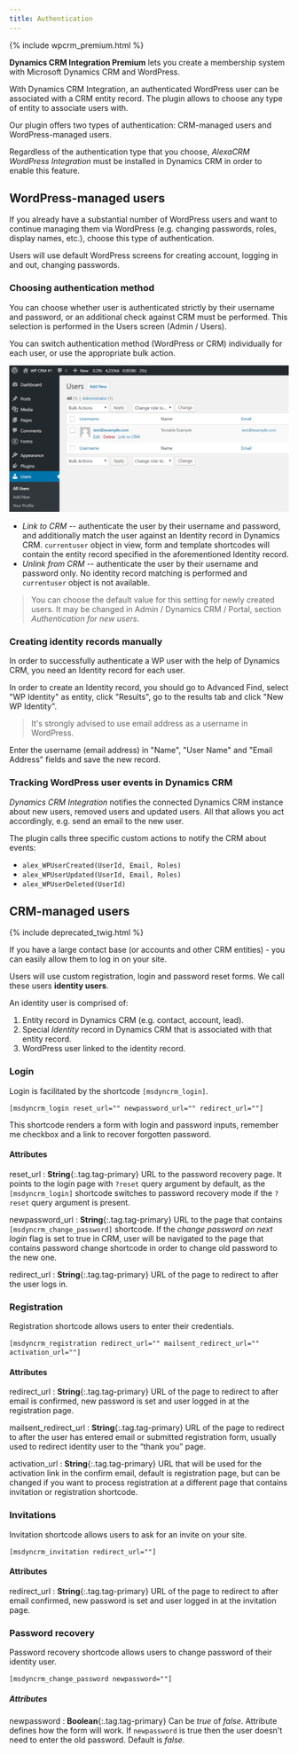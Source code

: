 ```yaml
---
title: Authentication
---
```


{% include wpcrm_premium.html %}

**Dynamics CRM Integration Premium** lets you create a membership system with Microsoft Dynamics CRM and WordPress.

With Dynamics CRM Integration, an authenticated WordPress user can be associated with a CRM entity record. The plugin allows to choose any type of entity to associate users with.

Our plugin offers two types of authentication: CRM-managed users and WordPress-managed users.

Regardless of the authentication type that you choose, *AlexaCRM WordPress Integration* must be installed in Dynamics CRM in order to enable this feature.

## WordPress-managed users

If you already have a substantial number of WordPress users and want to continue managing them via WordPress (e.g. changing passwords, roles, display names, etc.), choose this type of authentication.

Users will use default WordPress screens for creating account, logging in and out, changing passwords.

### Choosing authentication method

You can choose whether user is authenticated strictly by their username and password, or an additional check against CRM must be performed. This selection is performed in the Users screen (Admin / Users).

You can switch authentication method (WordPress or CRM) individually for each user, or use the appropriate bulk action.

![User authentication mode selection](/img/wpcrm/authentication_fig1.png)

- *Link to CRM* -- authenticate the user by their username and password, and additionally match the user against an Identity record in Dynamics CRM. `currentuser` object in view, form and template shortcodes will contain the entity record specified in the aforementioned Identity record.
- *Unlink from CRM* -- authenticate the user by their username and password only. No identity record matching is performed and `currentuser` object is not available.

> You can choose the default value for this setting for newly created users. It may be changed in Admin / Dynamics CRM / Portal, section *Authentication for new users*.

### Creating identity records manually

In order to successfully authenticate a WP user with the help of Dynamics CRM, you need an Identity record for each user.

In order to create an Identity record, you should go to Advanced Find, select "WP Identity" as entity, click "Results", go to the results tab and click "New WP Identity".

> It's strongly advised to use email address as a username in WordPress.

Enter the username (email address) in "Name", "User Name" and "Email Address" fields and save the new record.

### Tracking WordPress user events in Dynamics CRM

*Dynamics CRM Integration* notifies the connected Dynamics CRM instance about new users, removed users and updated users. All that allows you act accordingly, e.g. send an email to the new user.

The plugin calls three specific custom actions to notify the CRM about events:

- `alex_WPUserCreated(UserId, Email, Roles)`
- `alex_WPUserUpdated(UserId, Email, Roles)`
- `alex_WPUserDeleted(UserId)`

## CRM-managed users

{% include deprecated_twig.html %}

If you have a large contact base (or accounts and other CRM entities) - you can easily allow them to log in on your site.

Users will use custom registration, login and password reset forms. We call these users **identity users**.

An identity user is comprised of:

1. Entity record in Dynamics CRM (e.g. contact, account, lead).
2. Special *Identity* record in Dynamics CRM that is associated with that entity record.
3. WordPress user linked to the identity record.

### Login

Login is facilitated by the shortcode `[msdyncrm_login]`.

```
[msdyncrm_login reset_url="" newpassword_url="" redirect_url=""]
```

This shortcode renders a form with login and password inputs, remember me checkbox and a link to recover forgotten password.

#### Attributes

reset_url
: **String**{:.tag.tag-primary} URL to the password recovery page. It points to the login page with `?reset` query argument by default, as the `[msdyncrm_login]` shortcode switches to password recovery mode if the `?reset` query argument is present.

newpassword_url
: **String**{:.tag.tag-primary} URL to the page that contains `[msdyncrm_change_password]` shortcode. If the *change password on next login* flag is set to true in CRM, user will be navigated to the page that contains password change shortcode in order to change old password to the new one.

redirect_url
: **String**{:.tag.tag-primary} URL of the page to redirect to after the user logs in.

### Registration

Registration shortcode allows users to enter their credentials.

```
[msdyncrm_registration redirect_url="" mailsent_redirect_url="" activation_url=""]
```

#### Attributes

redirect_url
: **String**{:.tag.tag-primary} URL of the page to redirect to after email is confirmed, new password is set and user logged in at the registration page. 

mailsent_redirect_url
: **String**{:.tag.tag-primary} URL of the page to redirect to after the user has entered email or submitted registration form, usually used to redirect identity user to the “thank you” page.

activation_url
: **String**{:.tag.tag-primary} URL that will be used for the activation link in the confirm email, default is registration page, but can be changed if you want to process registration at a different page that contains invitation or registration shortcode.

### Invitations

Invitation shortcode allows users to ask for an invite on your site.

```
[msdyncrm_invitation redirect_url=""]
```

#### Attributes

redirect_url
: **String**{:.tag.tag-primary} URL of the page to redirect to after email confirmed, new password is set and user logged in at the invitation page.

### Password recovery

Password recovery shortcode allows users to change password of their identity user.

```
[msdyncrm_change_password newpassword=""]
```

##### Attributes

newpassword
: **Boolean**{:.tag.tag-primary} Can be *true* of *false*. Attribute defines how the form will work. If `newpassword` is true then the user doesn't need to enter the old password. Default is *false*. 
